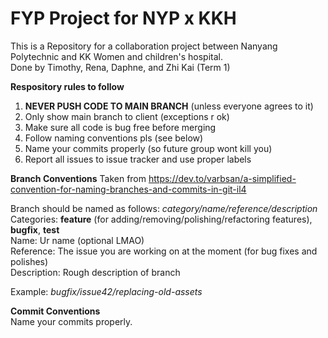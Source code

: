 # FYP Project for NYP x KKH
This is a Repository for a collaboration project between Nanyang Polytechnic and KK Women and children's hospital. 
<br>Done by Timothy, Rena, Daphne, and Zhi Kai (Term 1)

**Respository rules to follow**
1. **NEVER PUSH CODE TO MAIN BRANCH** (unless everyone agrees to it)
2. Only show main branch to client (exceptions r ok)
3. Make sure all code is bug free before merging
4. Follow naming conventions pls (see below)
5. Name your commits properly (so future group wont kill you)
6. Report all issues to issue tracker and use proper labels

**Branch Conventions**
Taken from https://dev.to/varbsan/a-simplified-convention-for-naming-branches-and-commits-in-git-il4

Branch should be named as follows: _category/name/reference/description_
<br>Categories: **feature** (for adding/removing/polishing/refactoring features), **bugfix**, **test**
<br>Name: Ur name (optional LMAO)
<br>Reference: The issue you are working on at the moment (for bug fixes and polishes)
<br>Description: Rough description of branch

Example: _bugfix/issue42/replacing-old-assets_

**Commit Conventions**
<br>Name your commits properly.
